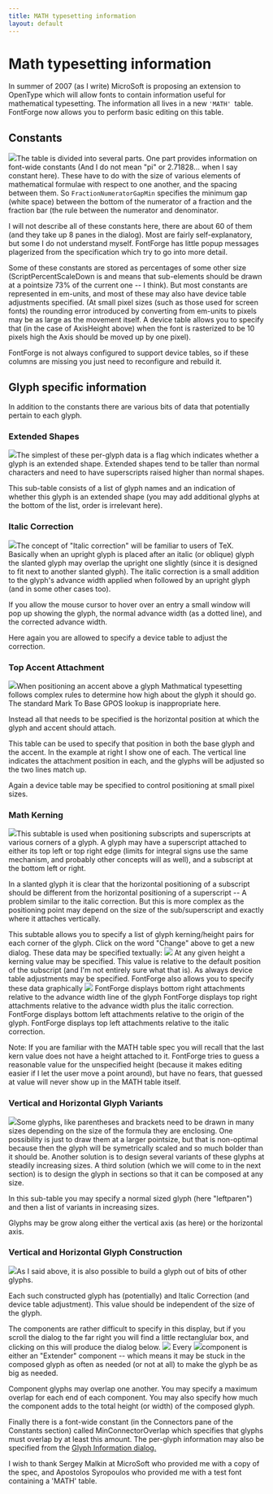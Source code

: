 ```yaml
---
title: MATH typesetting information
layout: default
---
```



Math typesetting information
============================

In summer of 2007 (as I write) MicroSoft is proposing an extension to
OpenType which will allow fonts to contain information useful for
mathematical typesetting. The information all lives in a new
`'MATH' `table. FontForge now allows you to perform basic editing on
this table.

Constants
---------

![](img/MATH-Constants.png)The table is divided into several parts. One part
provides information on font-wide constants (And I do not mean "pi" or
2.71828... when I say constant here). These have to do with the size of
various elements of mathematical formulae with respect to one another,
and the spacing between them. So `FractionNumeratorGapMin` specifies the
minimum gap (white space) between the bottom of the numerator of a
fraction and the fraction bar (the rule between the numerator and
denominator.

I will not describe all of these constants here, there are about 60 of
them (and they take up 8 panes in the dialog). Most are fairly
self-explanatory, but some I do not understand myself. FontForge has
little popup messages plagerized from the specification which try to go
into more detail.

Some of these constants are stored as percentages of some other size
(ScriptPercentScaleDown is and means that sub-elements should be drawn
at a pointsize 73% of the current one -- I think). But most constants
are represented in em-units, and most of these may also have device
table adjustments specified. (At small pixel sizes (such as those used
for screen fonts) the rounding error introduced by converting from
em-units to pixels may be as large as the movement itself. A device
table allows you to specify that (in the case of AxisHeight above) when
the font is rasterized to be 10 pixels high the Axis should be moved up
by one pixel).

FontForge is not always configured to support device tables, so if these
columns are missing you just need to reconfigure and rebuild it.

Glyph specific information
--------------------------

In addition to the constants there are various bits of data that
potentially pertain to each glyph.

### Extended Shapes

![](img/MATH-Exten.png)The simplest of these per-glyph data is a flag which
indicates whether a glyph is an extended shape. Extended shapes tend to
be taller than normal characters and need to have superscripts raised
higher than normal shapes.

This sub-table consists of a list of glyph names and an indication of
whether this glyph is an extended shape (you may add additional glyphs
at the bottom of the list, order is irrelevant here).

### Italic Correction

![](img/MATH-Italic.png)The concept of "Italic correction" will be familiar
to users of TeX. Basically when an upright glyph is placed after an
italic (or oblique) glyph the slanted glyph may overlap the upright one
slightly (since it is designed to fit next to another slanted glyph).
The italic correction is a small addition to the glyph's advance width
applied when followed by an upright glyph (and in some other cases too).

If you allow the mouse cursor to hover over an entry a small window will
pop up showing the glyph, the normal advance width (as a dotted line),
and the corrected advance width.

Here again you are allowed to specify a device table to adjust the
correction.

### Top Accent Attachment

![](img/MATH-TopAccent.png)When positioning an accent above a glyph
Mathmatical typesetting follows complex rules to determine how high
about the glyph it should go. The standard Mark To Base GPOS lookup is
inappropriate here.

Instead all that needs to be specified is the horizontal position at
which the glyph and accent should attach.

This table can be used to specify that position in both the base glyph
and the accent. In the example at right I show one of each. The vertical
line indicates the attachment position in each, and the glyphs will be
adjusted so the two lines match up.

Again a device table may be specified to control positioning at small
pixel sizes.

### Math Kerning

![](img/MATH-MathKern.png)This subtable is used when positioning subscripts
and superscripts at various corners of a glyph. A glyph may have a
superscript attached to either its top left or top right edge (limits
for integral signs use the same mechanism, and probably other concepts
will as well), and a subscript at the bottom left or right.

In a slanted glyph it is clear that the horizontal positioning of a
subscript should be different from the horizontal positioning of a
superscript -- A problem similar to the italic correction. But this is
more complex as the positioning point may depend on the size of the
sub/superscript and exactly where it attaches vertically.

This subtable allows you to specify a list of glyph kerning/height pairs
for each corner of the glyph. Click on the word "Change" above to get a
new dialog. These data may be specified textually:
 ![](img/MATH-MathKernText.png) 
 At any given height a kerning value may be specified. This value is
relative to the default position of the subscript (and I'm not entirely
sure what that is). As always device table adjustments may be
specified.
 FontForge also allows you to specify these data graphically
 ![](img/MATH-MathKernGraph.png)
 FontForge displays bottom right attachments relative to the advance
width line of the glyph
 FontForge displays top right attachments relative to the advance width
plus the italic correction.
 FontForge displays bottom left attachments relative to the origin of
the glyph.
 FontForge displays top left attachments relative to the italic
correction.

Note: If you are familiar with the MATH table spec you will recall that
the last kern value does not have a height attached to it. FontForge
tries to guess a reasonable value for the unspecified height (because it
makes editing easier if I let the user move a point around), but have no
fears, that guessed at value will never show up in the MATH table
itself.

### Vertical and Horizontal Glyph Variants

![](img/MATH-VertVariants.png)Some glyphs, like parentheses and brackets
need to be drawn in many sizes depending on the size of the formula they
are enclosing. One possibility is just to draw them at a larger
pointsize, but that is non-optimal because then the glyph will be
symetrically scaled and so much bolder than it should be. Another
solution is to design several variants of these glyphs at steadily
increasing sizes. A third solution (which we will come to in the next
section) is to design the glyph in sections so that it can be composed
at any size.

In this sub-table you may specify a normal sized glyph (here
"leftparen") and then a list of variants in increasing sizes.

Glyphs may be grow along either the vertical axis (as here) or the
horizontal axis.

### Vertical and Horizontal Glyph Construction

![](img/MATH-GlyphConstruction.png)As I said above, it is also possible to
build a glyph out of bits of other glyphs.

Each such constructed glyph has (potentially) and Italic Correction (and
device table adjustment). This value should be independent of the size
of the glyph.

The components are rather difficult to specify in this display, but if
you scroll the dialog to the far right you will find a little
rectanglular box, and clicking on this will produce the dialog below. 
 ![](img/MATH-GlyphConstructionDlg.png) 
 Every ![](img/MATH-GlyphConstructed.png)component is either an "Extender"
component -- which means it may be stuck in the composed glyph as often
as needed (or not at all) to make the glyph be as big as needed.

Component glyphs may overlap one another. You may specify a maximum
overlap for each end of each component. You may also specify how much
the component adds to the total height (or width) of the composed glyph.

Finally there is a font-wide constant (in the Connectors pane of the
Constants section) called MinConnectorOverlap which specifies that
glyphs must overlap by at least this amount.
 The per-glyph information may also be specified from the [Glyph
Information dialog.](charinfo.html)

I wish to thank Sergey Malkin at MicroSoft who provided me with a copy
of the spec, and Apostolos Syropoulos who provided me with a test font
containing a 'MATH' table.
